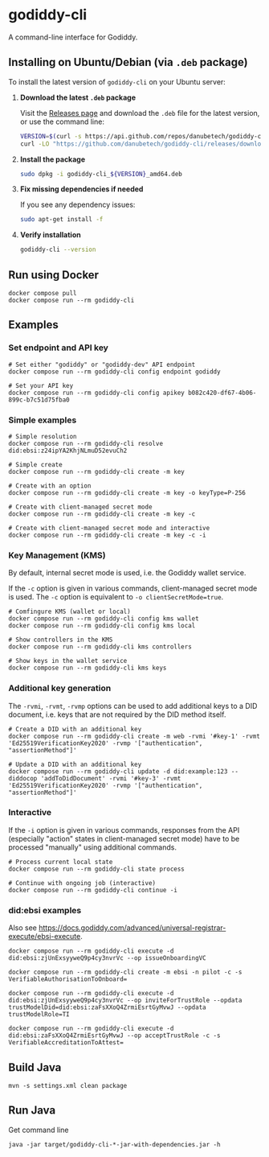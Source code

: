 # godiddy-cli

A command-line interface for Godiddy.

## Installing on Ubuntu/Debian (via `.deb` package)

To install the latest version of `godiddy-cli` on your Ubuntu server:

1. **Download the latest `.deb` package**

   Visit the [Releases page](https://github.com/danubetech/godiddy-cli/releases) and download the `.deb` file for the latest version, or use the command line:

   ```bash
   VERSION=$(curl -s https://api.github.com/repos/danubetech/godiddy-cli/releases/latest | grep "tag_name" | cut -d '"' -f 4)
   curl -LO "https://github.com/danubetech/godiddy-cli/releases/download/${VERSION}/godiddy-cli_${VERSION}_amd64.deb"
   ```

2. **Install the package**

   ```bash
   sudo dpkg -i godiddy-cli_${VERSION}_amd64.deb
   ```

3. **Fix missing dependencies if needed**

   If you see any dependency issues:

   ```bash
   sudo apt-get install -f
   ```

4. **Verify installation**

   ```bash
   godiddy-cli --version
   ```

## Run using Docker

```shell
docker compose pull
docker compose run --rm godiddy-cli
```

## Examples

### Set endpoint and API key

```
# Set either "godiddy" or "godiddy-dev" API endpoint
docker compose run --rm godiddy-cli config endpoint godiddy

# Set your API key
docker compose run --rm godiddy-cli config apikey b082c420-df67-4b06-899c-b7c51d75fba0
```

### Simple examples

```
# Simple resolution
docker compose run --rm godiddy-cli resolve did:ebsi:z24ipYA2KhjNLmuD52evuCh2

# Simple create
docker compose run --rm godiddy-cli create -m key

# Create with an option
docker compose run --rm godiddy-cli create -m key -o keyType=P-256

# Create with client-managed secret mode
docker compose run --rm godiddy-cli create -m key -c

# Create with client-managed secret mode and interactive
docker compose run --rm godiddy-cli create -m key -c -i
```

### Key Management (KMS)

By default, internal secret mode is used, i.e. the Godiddy wallet service.

If the `-c` option is given in various commands, client-managed secret mode is used. The `-c` option is equivalent to `-o clientSecretMode=true`.

```
# Comfingure KMS (wallet or local)
docker compose run --rm godiddy-cli config kms wallet
docker compose run --rm godiddy-cli config kms local

# Show controllers in the KMS
docker compose run --rm godiddy-cli kms controllers

# Show keys in the wallet service
docker compose run --rm godiddy-cli kms keys
```

### Additional key generation

The `-rvmi`, `-rvmt`, `-rvmp` options can be used to add additional keys to a DID document, i.e. keys that are not required by the DID method itself.

```
# Create a DID with an additional key
docker compose run --rm godiddy-cli create -m web -rvmi '#key-1' -rvmt 'Ed25519VerificationKey2020' -rvmp '["authentication", "assertionMethod"]'
```

```
# Update a DID with an additional key
docker compose run --rm godiddy-cli update -d did:example:123 --diddocop 'addToDidDocument' -rvmi '#key-3' -rvmt 'Ed25519VerificationKey2020' -rvmp '["authentication", "assertionMethod"]'
```

### Interactive

If the `-i` option is given in various commands, responses from the API (especially "action" states in client-managed secret mode) have
to be processed "manually" using additional commands.

```
# Process current local state
docker compose run --rm godiddy-cli state process

# Continue with ongoing job (interactive)
docker compose run --rm godiddy-cli continue -i
```

### did:ebsi examples

Also see https://docs.godiddy.com/advanced/universal-registrar-execute/ebsi-execute.

```
docker compose run --rm godiddy-cli execute -d did:ebsi:zjUnExsyyweQ9p4cy3nvrVc --op issueOnboardingVC

docker compose run --rm godiddy-cli create -m ebsi -n pilot -c -s VerifiableAuthorisationToOnboard= 

docker compose run --rm godiddy-cli execute -d did:ebsi:zjUnExsyyweQ9p4cy3nvrVc --op inviteForTrustRole --opdata trustModelDid=did:ebsi:zaFsXXoQ4ZrmiEsrtGyMvwJ --opdata trustModelRole=TI 

docker compose run --rm godiddy-cli execute -d did:ebsi:zaFsXXoQ4ZrmiEsrtGyMvwJ --op acceptTrustRole -c -s VerifiableAccreditationToAttest=
```

## Build Java

```shell
mvn -s settings.xml clean package
```

## Run Java

Get command line

```shell
java -jar target/godiddy-cli-*-jar-with-dependencies.jar -h
```
